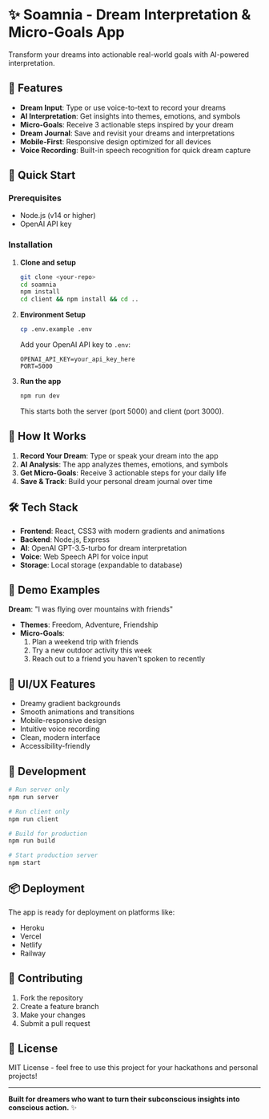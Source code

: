 # ✨ Soamnia - Dream Interpretation & Micro-Goals App

Transform your dreams into actionable real-world goals with AI-powered interpretation.

## 🌟 Features

- **Dream Input**: Type or use voice-to-text to record your dreams
- **AI Interpretation**: Get insights into themes, emotions, and symbols
- **Micro-Goals**: Receive 3 actionable steps inspired by your dream
- **Dream Journal**: Save and revisit your dreams and interpretations
- **Mobile-First**: Responsive design optimized for all devices
- **Voice Recording**: Built-in speech recognition for quick dream capture

## 🚀 Quick Start

### Prerequisites
- Node.js (v14 or higher)
- OpenAI API key

### Installation

1. **Clone and setup**
   ```bash
   git clone <your-repo>
   cd soamnia
   npm install
   cd client && npm install && cd ..
   ```

2. **Environment Setup**
   ```bash
   cp .env.example .env
   ```
   Add your OpenAI API key to `.env`:
   ```
   OPENAI_API_KEY=your_api_key_here
   PORT=5000
   ```

3. **Run the app**
   ```bash
   npm run dev
   ```
   
   This starts both the server (port 5000) and client (port 3000).

## 🎯 How It Works

1. **Record Your Dream**: Type or speak your dream into the app
2. **AI Analysis**: The app analyzes themes, emotions, and symbols
3. **Get Micro-Goals**: Receive 3 actionable steps for your daily life
4. **Save & Track**: Build your personal dream journal over time

## 🛠 Tech Stack

- **Frontend**: React, CSS3 with modern gradients and animations
- **Backend**: Node.js, Express
- **AI**: OpenAI GPT-3.5-turbo for dream interpretation
- **Voice**: Web Speech API for voice input
- **Storage**: Local storage (expandable to database)

## 📱 Demo Examples

**Dream**: "I was flying over mountains with friends"
- **Themes**: Freedom, Adventure, Friendship
- **Micro-Goals**: 
  1. Plan a weekend trip with friends
  2. Try a new outdoor activity this week
  3. Reach out to a friend you haven't spoken to recently

## 🎨 UI/UX Features

- Dreamy gradient backgrounds
- Smooth animations and transitions
- Mobile-responsive design
- Intuitive voice recording
- Clean, modern interface
- Accessibility-friendly

## 🔧 Development

```bash
# Run server only
npm run server

# Run client only
npm run client

# Build for production
npm run build

# Start production server
npm start
```

## 📦 Deployment

The app is ready for deployment on platforms like:
- Heroku
- Vercel
- Netlify
- Railway

## 🤝 Contributing

1. Fork the repository
2. Create a feature branch
3. Make your changes
4. Submit a pull request

## 📄 License

MIT License - feel free to use this project for your hackathons and personal projects!

---

**Built for dreamers who want to turn their subconscious insights into conscious action.** ✨